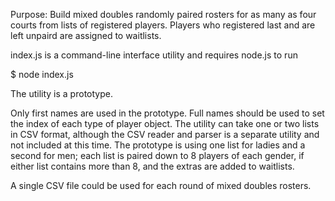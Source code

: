 Purpose: Build mixed doubles randomly paired rosters for as many as
four courts from lists of registered players.   Players who registered last and are left unpaird are assigned to waitlists.

index.js is a command-line interface utility and requires node.js to run

$ node index.js

The utility is a prototype.

Only first names are used in the prototype.
Full names should be used to set the index of each type of player object.
The utility can take one or two lists in CSV format, although the CSV
reader and parser is a separate utility and not included at this time.
The prototype is using one list for ladies and a second for men;
each list is paired down to 8 players of each gender, if either list
contains more than 8, and the extras are added to waitlists.

A single CSV file could be used for each round of mixed doubles rosters.
